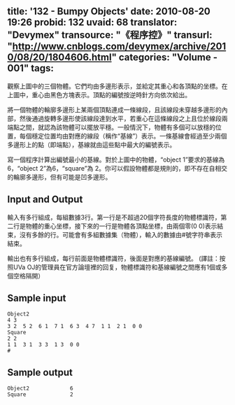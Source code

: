 title: '132 - Bumpy Objects'
date: 2010-08-20 19:26
probid: 132
uvaid: 68
translator: "Devymex"
transource: "《程序控》"
transurl: "http://www.cnblogs.com/devymex/archive/2010/08/20/1804606.html"
categories: "Volume - 001"
tags:
---

觀察上圖中的三個物體。它們均由多邊形表示，並給定其重心和各頂點的坐標。在上圖中，重心由黑色方塊表示。頂點的編號按逆時針方向依次給出。

將一個物體的輪廓多邊形上某兩個頂點連成一條線段，且該線段未穿越多邊形的內部，然後通過旋轉多邊形使該線段達到水平，若重心在這條線段之上且位於線段兩端點之間，就認為該物體可以擺放平穩。一般情況下，物體有多個可以放穩的位置，每個穩定位置均由對應的線段（稱作“基線”）表示。一條基線會經過至少兩個多邊形上的點（即端點），基線就由這些點中最大的編號表示。

寫一個程序計算出編號最小的基線。對於上圖中的物體，“object 1”要求的基線為 6，“object 2”為6，“square”為 2。你可以假設物體都是規則的，即不存在自相交的輪廓多邊形，但有可能是凹多邊形。

<!-- more -->

## Input and Output ##

輸入有多行組成，每組數據3行。第一行是不超過20個字符長度的物體標識符，第二行是物體的重心坐標，接下來的一行是物體各頂點坐標，由兩個零(0 0)表示結束，沒有多餘的行。可能會有多組數據集（物體），輸入的數據由#號字符串表示結束。

輸出也有多行組成，每行前面是物體標識符，後面是對應的基線編號。 (譯註：按照UVa OJ的管理員在官方論壇裡的回复，物體標識符和基線編號之間應有1個或多個空格隔開）

## Sample input ##

	Object2
	4 3
	3 2  5 2  6 1  7 1  6 3  4 7  1 1  2 1  0 0
	Square
	2 2
	1 1  3 1  3 3  1 3  0 0
	#
 
## Sample output ##

	Object2             6
	Square              2